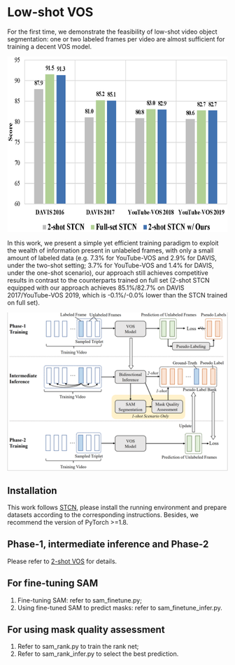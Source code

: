 # Low-shot VOS
For the first time, we demonstrate the feasibility of low-shot video object segmentation: one or two labeled frames per video are almost sufficient for training a decent VOS model. 

<div align='center'><img src='./data_show/teaser.png' alt="teaser" height="400px" width='700px'></div>

In this work, we present a simple yet efficient training paradigm to exploit the wealth of information present in unlabeled frames, with only a small amount of labeled data (e.g. 7.3% for YouTube-VOS and 2.9% for DAVIS, under the two-shot setting; 3.7% for YouTube-VOS and 1.4% for DAVIS, under the one-shot scenario), our approach still achieves competitive results in contrast to the counterparts trained on full set (2-shot STCN equipped with our approach achieves 85.1%/82.7% on DAVIS 2017/YouTube-VOS 2019, which is -0.1%/-0.0% lower than the STCN trained on full set). 

![overview](./data_show/overview.png)

## Installation

This work follows [STCN](https://github.com/hkchengrex/STCN), please install the running environment and prepare datasets according to the corresponding instructions. Besides, we recommend the version of PyTorch >=1.8.

## Phase-1, intermediate inference and Phase-2
Please refer to [2-shot VOS](https://github.com/yk-pku/Two-shot-Video-Object-Segmentation) for details.

## For fine-tuning SAM
1. Fine-tuning SAM: refer to sam_finetune.py;
1. Using fine-tuned SAM to predict masks: refer to sam_finetune_infer.py.

## For using mask quality assessment
1. Refer to sam_rank.py to train the rank net;
2. Refer to sam_rank_infer.py to select the best prediction.